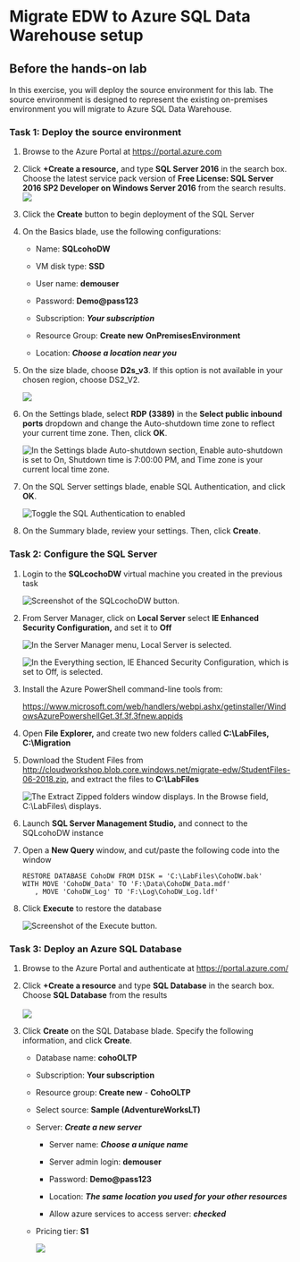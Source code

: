 # Migrate EDW to Azure SQL Data Warehouse setup

## Before the hands-on lab

In this exercise, you will deploy the source environment for this lab. The source environment is designed to represent the existing on-premises environment you will migrate to Azure SQL Data Warehouse.

### Task 1: Deploy the source environment

1.  Browse to the Azure Portal at <https://portal.azure.com>

2.  Click **+Create a resource,** and type **SQL Server 2016** in the search box. Choose the latest service pack version of **Free License: SQL Server 2016 SP2 Developer on Windows Server 2016** from the search results. ![](images/Setup/image3.png)

3.  Click the **Create** button to begin deployment of the SQL Server

4.  On the Basics blade, use the following configurations:

    -   Name: **SQLcohoDW**

    -   VM disk type: **SSD**

    -   User name: **demouser**

    -   Password: **Demo\@pass123**

    -   Subscription: ***Your subscription***

    -   Resource Group: **Create new** **OnPremisesEnvironment**

    -   Location: ***Choose a location near you***

5.  On the size blade, choose **D2s\_v3**. If this option is not available in your chosen region, choose DS2\_V2.

    ![](images/Setup/image4.png)

6.  On the Settings blade, select **RDP (3389)** in the **Select public inbound ports** dropdown and change the Auto-shutdown time zone to reflect your current time zone. Then, click **OK**.

    ![In the Settings blade Auto-shutdown section, Enable auto-shutdown is set to On, Shutdown time is 7:00:00 PM, and Time zone is your current local time zone.](images/2018-06-25-18-44-33.png)

7.  On the SQL Server settings blade, enable SQL Authentication, and click **OK**.

    ![Toggle the SQL Authentication to enabled](images/Setup/image6.png)

8.  On the Summary blade, review your settings. Then, click **Create**.

### Task 2: Configure the SQL Server

1.  Login to the **SQLcochoDW** virtual machine you created in the previous task

    ![Screenshot of the SQLcochoDW button.](images/Setup/image7.png)

2.  From Server Manager, click on **Local Server** select **IE Enhanced Security Configuration,** and set it to **Off**

    ![In the Server Manager menu, Local Server is selected.](images/Setup/image8.png)

    ![In the Everything section, IE Ehanced Security Configuration, which is set to Off, is selected.](images/Setup/image9.png)


3.  Install the Azure PowerShell command-line tools from:

    <https://www.microsoft.com/web/handlers/webpi.ashx/getinstaller/WindowsAzurePowershellGet.3f.3f.3fnew.appids>

4.  Open **File Explorer,** and create two new folders called **C:\\LabFiles, C:\\Migration**

5.  Download the Student Files from <http://cloudworkshop.blob.core.windows.net/migrate-edw/StudentFiles-06-2018.zip>, and extract the files to **C:\\LabFiles**

    ![The Extract Zipped folders window displays. In the Browse field, C:\\LabFiles\\ displays.](images/Setup/image10.png)

6.  Launch **SQL Server Management Studio,** and connect to the SQLcohoDW instance

7.  Open a **New Query** window, and cut/paste the following code into the window

    ```
    RESTORE DATABASE CohoDW FROM DISK = 'C:\LabFiles\CohoDW.bak' 
    WITH MOVE 'CohoDW_Data' TO 'F:\Data\CohoDW_Data.mdf'
       , MOVE 'CohoDW_Log' TO 'F:\Log\CohoDW_Log.ldf'
    ```

9.  Click **Execute** to restore the database

    ![Screenshot of the Execute button.](images/Setup/image11.png)

### Task 3: Deploy an Azure SQL Database

1.  Browse to the Azure Portal and authenticate at <https://portal.azure.com/>

2.  Click **+Create a resource** and type **SQL Database** in the search box. Choose **SQL Database** from the results\
    \
    ![](images/Setup/image12.png)

3.  Click **Create** on the SQL Database blade. Specify the following information, and click **Create**.

    -   Database name: **cohoOLTP**

    -   Subscription: **Your subscription**

    -   Resource group: **Create new** - **CohoOLTP**

    -   Select source: **Sample (AdventureWorksLT)**

    -   Server: ***Create a new server***

        -   Server name: ***Choose a unique name***

        -   Server admin login: **demouser**

        -   Password: **Demo\@pass123**

        -   Location: ***The same location you used for your other resources***

        -   Allow azure services to access server: ***checked***

    -   Pricing tier: **S1**

         ![](images/Setup/image13.png)

